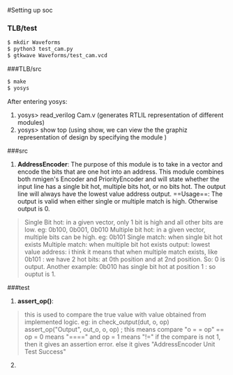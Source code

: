 #Setting up soc

### TLB/test
```bash
$ mkdir Waveforms
$ python3 test_cam.py
$ gtkwave Waveforms/test_cam.vcd
```


###TLB/src
``` bash
$ make
$ yosys
```
After entering yosys: 
1. yosys> read_verilog Cam.v
(generates RTLIL representation of different modules)
2. yosys> show top
(using show, we can view the the graphiz representation of design by specifying the module  )

###src

1. **AddressEncoder**: 
The purpose of this module is to take in a vector and encode the bits that are one hot into an address. This module combines both nmigen's Encoder and PriorityEncoder and will state whether the input line has a single bit hot, multiple bits hot, or no bits hot. The output line will always have the lowest value address output. 
==Usage==: The output is valid when either single or multiple match is high. Otherwise output is 0.

>Single Bit hot: in a given vector, only 1 bit is high and all other bits are low. eg: 0b100, 0b001, 0b010
> Multiple bit hot: in a given vector, multiple bits can be high. eg: 0b101
> Single match: when single bit hot exists
> Multiple match: when multiple bit hot exists
> output: lowest value address: i think it means that when multiple match exists, like 0b101 : we have 2 hot bits: at 0th position and at 2nd position. So: 0 is output. Another example: 0b010 has single bit hot at position 1 : so ouptut is 1.

###test
1. **assert_op()**: 
> this is used to compare the true value with value obtained from implemented logic. 
>eg: in check_output(dut, o, op) 
>assert_op("Output", out_o, o, op) ; this means compare "o = = op"
>== op = 0 means "====" and op = 1 means "!="
> if the compare is not 1, then it gives an assertion error.
> else it gives "AddressEncoder Unit Test Success" 

2. 
